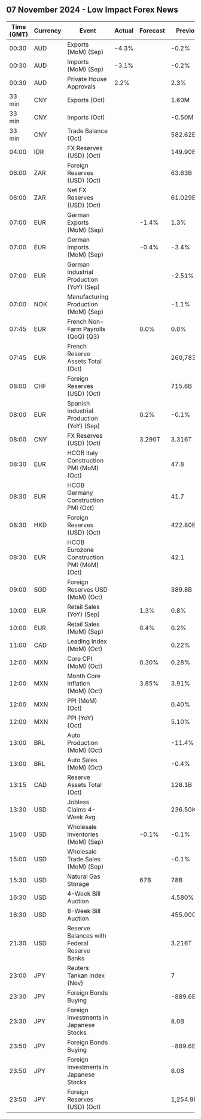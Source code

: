 ## 07 November 2024 - Low Impact Forex News

| Time (GMT) | Currency | Event | Actual | Forecast | Previous |
|------|----------|-------|--------|----------|----------|
| 00:30 | AUD | Exports (MoM) (Sep) | -4.3% |  | -0.2% |
| 00:30 | AUD | Imports (MoM) (Sep) | -3.1% |  | -0.2% |
| 00:30 | AUD | Private House Approvals | 2.2% |  | 2.3% |
| 33 min | CNY | Exports (Oct) |  |  | 1.60M |
| 33 min | CNY | Imports (Oct) |  |  | -0.50M |
| 33 min | CNY | Trade Balance (Oct) |  |  | 582.62B |
| 04:00 | IDR | FX Reserves (USD) (Oct) |  |  | 149.90B |
| 06:00 | ZAR | Foreign Reserves (USD) (Oct) |  |  | 63.63B |
| 06:00 | ZAR | Net FX Reserves (USD) (Oct) |  |  | 61.029B |
| 07:00 | EUR | German Exports (MoM) (Sep) |  | -1.4% | 1.3% |
| 07:00 | EUR | German Imports (MoM) (Sep) |  | -0.4% | -3.4% |
| 07:00 | EUR | German Industrial Production (YoY) (Sep) |  |  | -2.51% |
| 07:00 | NOK | Manufacturing Production (MoM) (Sep) |  |  | -1.1% |
| 07:45 | EUR | French Non-Farm Payrolls (QoQ) (Q3) |  | 0.0% | 0.0% |
| 07:45 | EUR | French Reserve Assets Total (Oct) |  |  | 260,783.0M |
| 08:00 | CHF | Foreign Reserves (USD) (Oct) |  |  | 715.6B |
| 08:00 | EUR | Spanish Industrial Production (YoY) (Sep) |  | 0.2% | -0.1% |
| 08:00 | CNY | FX Reserves (USD) (Oct) |  | 3.290T | 3.316T |
| 08:30 | EUR | HCOB Italy Construction PMI (MoM) (Oct) |  |  | 47.8 |
| 08:30 | EUR | HCOB Germany Construction PMI (Oct) |  |  | 41.7 |
| 08:30 | HKD | Foreign Reserves (USD) (Oct) |  |  | 422.80B |
| 08:30 | EUR | HCOB Eurozone Construction PMI (MoM) (Oct) |  |  | 42.1 |
| 09:00 | SGD | Foreign Reserves USD (MoM) (Oct) |  |  | 389.8B |
| 10:00 | EUR | Retail Sales (YoY) (Sep) |  | 1.3% | 0.8% |
| 10:00 | EUR | Retail Sales (MoM) (Sep) |  | 0.4% | 0.2% |
| 11:00 | CAD | Leading Index (MoM) (Oct) |  |  | 0.22% |
| 12:00 | MXN | Core CPI (MoM) (Oct) |  | 0.30% | 0.28% |
| 12:00 | MXN | Month Core Inflation (MoM) (Oct) |  | 3.85% | 3.91% |
| 12:00 | MXN | PPI (MoM) (Oct) |  |  | 0.40% |
| 12:00 | MXN | PPI (YoY) (Oct) |  |  | 5.10% |
| 13:00 | BRL | Auto Production (MoM) (Oct) |  |  | -11.4% |
| 13:00 | BRL | Auto Sales (MoM) (Oct) |  |  | -0.4% |
| 13:15 | CAD | Reserve Assets Total (Oct) |  |  | 128.1B |
| 13:30 | USD | Jobless Claims 4-Week Avg. |  |  | 236.50K |
| 15:00 | USD | Wholesale Inventories (MoM) (Sep) |  | -0.1% | -0.1% |
| 15:00 | USD | Wholesale Trade Sales (MoM) (Sep) |  |  | -0.1% |
| 15:30 | USD | Natural Gas Storage |  | 67B | 78B |
| 16:30 | USD | 4-Week Bill Auction |  |  | 4.580% |
| 16:30 | USD | 8-Week Bill Auction |  |  | 455.000% |
| 21:30 | USD | Reserve Balances with Federal Reserve Banks |  |  | 3.216T |
| 23:00 | JPY | Reuters Tankan Index (Nov) |  |  | 7 |
| 23:30 | JPY | Foreign Bonds Buying |  |  | -889.6B |
| 23:30 | JPY | Foreign Investments in Japanese Stocks |  |  | 8.0B |
| 23:50 | JPY | Foreign Bonds Buying |  |  | -889.6B |
| 23:50 | JPY | Foreign Investments in Japanese Stocks |  |  | 8.0B |
| 23:50 | JPY | Foreign Reserves (USD) (Oct) |  |  | 1,254.9B |
